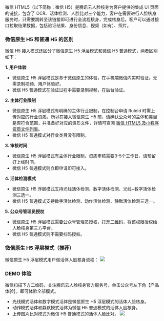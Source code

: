微信 HTML5（以下简称：微信 H5）是腾讯云人脸核身为客户提供的集成 UI 页面的链接，包含了 OCR、活体检测、人脸比对三个能力，客户在需要进行人脸核身服务时，只需要跳转至该链接即可进行全流程核身，完成核身后，客户可以通过接口拉取结果数据，包括验证结果、身份信息、视频（如有）、照片。

### 微信原生 H5 和普通 H5 的区别

微信 H5 接入模式还区分了微信原生 H5 浮层模式和微信 H5 普通模式，两者区别如下：

**1. 用户体验**
- 微信原生 H5 浮层模式是基于微信原生的体验，在手机端微信内实时验证，无需录制视频，用户体验好。
- 微信 H5 普通模式在验证过程中需要录制视频，在后台验证。

**2. 主体行业限制**
- 微信原生 H5 浮层模式有明确的主体行业限制，在控制台申请 RuleId 时需上传对应的行业资质。所以在接入微信原生 H5 前，请确认公众号的主体和类目是否符合范围，并准备好对应的资质文件，详情可查阅 [微信 HTML5 及小程序资质文件列表](https://cloud.tencent.com/document/product/1007/42684)。
- 微信 H5 普通模式对行业类目没有限制。

**3. 审核时间**
- 微信原生 H5 浮层模式有主体行业限制，资质审核需要3-5个工作日，请预留好上线时间。
- 微信 H5 普通模式则立即申请即可接入。

**4. 活体检测模式**
- 微信原生 H5 浮层模式支持光线活体检测、数字活体检测、光线+数字活体检测三选一。
- 微信 H5 普通模式支持数字活体检测、动作活体检测、静默活体检测三选一。

**5. 公众号管理员授权**
- 微信原生 H5 浮层模式需要公众号管理员授权，[打开二维码](https://open.faceid.qq.com/view/auth.html)，将该权限授权给人脸核身第三方平台。
- 微信 H5 普通模式则不需要扫码授权。

### 微信原生 H5 浮层模式（推荐）
微信原生 H5 浮层模式用户做活体人脸核身流程：
![](https://main.qcloudimg.com/raw/bae3aa1e74875f9eb1b0a60262e84167.png)

### DEMO 体验
微信扫描下方二维码，关注腾讯云人脸核身官方服务号，单击公众号左下角【产品体验】，即可体验全部模式。
- 光线模式活体和数字模式活体是微信原生 H5 浮层模式的活体人脸核身。
- 动作模式活体和静默模式活体为微信 H5 普通模式的活体人脸核身。
- 上传图片比对模式为微信 H5 普通模式的活体人脸比对。
![](https://main.qcloudimg.com/raw/a50f66c162400e006660a8797937d6fc.png)


